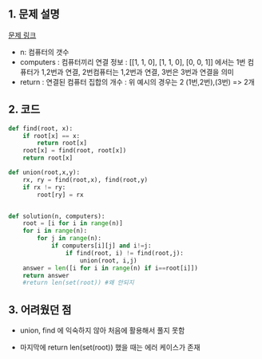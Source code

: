## 1. 문제 설명

[문제 링크](https://programmers.co.kr/learn/courses/30/lessons/43162)

- n: 컴퓨터의 갯수
- computers : 컴퓨터끼리 연결 정보 : [[1, 1, 0], [1, 1, 0], [0, 0, 1]] 에서는 1번 컴퓨터가 1,2번과 연결, 2번컴퓨터는 1,2번과 연결, 3번은 3번과 연결을 의미
- return : 연결된 컴퓨터 집합의 개수 : 위 예시의 경우는 2 (1번,2번),(3번) => 2개

## 2. 코드

```python
def find(root, x):
	if root[x] == x:
		return root[x]
	root[x] = find(root, root[x])
	return root[x]

def union(root,x,y):
	rx, ry = find(root,x), find(root,y)
	if rx != ry:
		root[ry] = rx


def solution(n, computers):
    root = [i for i in range(n)]
    for i in range(n):
        for j in range(n):
            if computers[i][j] and i!=j:
                if find(root, i) != find(root,j):
                    union(root, i,j)
    answer = len([i for i in range(n) if i==root[i]])
    return answer
    #return len(set(root)) #왜 안되지
```

## 3. 어려웠던 점

- union, find 에 익숙하지 않아 처음에 활용해서 풀지 못함

- 마지막에 return len(set(root)) 했을 때는 에러 케이스가 존재
